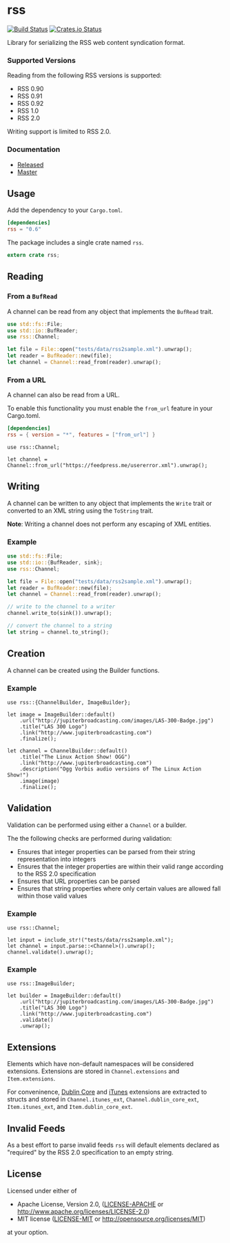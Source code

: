 # rss

[![Build Status](https://travis-ci.org/rust-syndication/rss.svg?branch=master)](https://travis-ci.org/rust-syndication/rss)
[![Crates.io Status](http://meritbadge.herokuapp.com/rss)](https://crates.io/crates/rss)

Library for serializing the RSS web content syndication format.

### Supported Versions

Reading from the following RSS versions is supported:

* RSS 0.90
* RSS 0.91
* RSS 0.92
* RSS 1.0
* RSS 2.0

Writing support is limited to RSS 2.0.

### Documentation

- [Released](https://docs.rs/rss/)
- [Master](https://rust-syndication.github.io/rss/rss/)

## Usage

Add the dependency to your `Cargo.toml`.

```toml
[dependencies]
rss = "0.6"
```

The package includes a single crate named `rss`.

```rust
extern crate rss;
```

## Reading

### From a `BufRead`

A channel can be read from any object that implements the `BufRead` trait.

```rust
use std::fs::File;
use std::io::BufReader;
use rss::Channel;

let file = File::open("tests/data/rss2sample.xml").unwrap();
let reader = BufReader::new(file);
let channel = Channel::read_from(reader).unwrap();
```

### From a URL

A channel can also be read from a URL.

To enable this functionality you must enable the `from_url` feature in your Cargo.toml.

```toml
[dependencies]
rss = { version = "*", features = ["from_url"] }
```

```ignore
use rss::Channel;

let channel = Channel::from_url("https://feedpress.me/usererror.xml").unwrap();
```

## Writing

A channel can be written to any object that implements the `Write` trait or converted to an
XML string using the `ToString` trait.

**Note**: Writing a channel does not perform any escaping of XML entities.

### Example

```rust
use std::fs::File;
use std::io::{BufReader, sink};
use rss::Channel;

let file = File::open("tests/data/rss2sample.xml").unwrap();
let reader = BufReader::new(file);
let channel = Channel::read_from(reader).unwrap();

// write to the channel to a writer
channel.write_to(sink()).unwrap();

// convert the channel to a string
let string = channel.to_string();
```

## Creation

A channel can be created using the Builder functions.

### Example

```
use rss::{ChannelBuilder, ImageBuilder};

let image = ImageBuilder::default()
    .url("http://jupiterbroadcasting.com/images/LAS-300-Badge.jpg")
    .title("LAS 300 Logo")
    .link("http://www.jupiterbroadcasting.com")
    .finalize();

let channel = ChannelBuilder::default()
    .title("The Linux Action Show! OGG")
    .link("http://www.jupiterbroadcasting.com")
    .description("Ogg Vorbis audio versions of The Linux Action Show!")
    .image(image)
    .finalize();
```

## Validation

Validation can be performed using either a `Channel` or a builder.

The the following checks are performed during validation:

* Ensures that integer properties can be parsed from their string representation into integers
* Ensures that the integer properties are within their valid range according to the RSS 2.0 specification
* Ensures that URL properties can be parsed
* Ensures that string properties where only certain values are allowed fall within those valid values

### Example

```
use rss::Channel;

let input = include_str!("tests/data/rss2sample.xml");
let channel = input.parse::<Channel>().unwrap();
channel.validate().unwrap();
```

### Example

```
use rss::ImageBuilder;

let builder = ImageBuilder::default()
    .url("http://jupiterbroadcasting.com/images/LAS-300-Badge.jpg")
    .title("LAS 300 Logo")
    .link("http://www.jupiterbroadcasting.com")
    .validate()
    .unwrap();
```

## Extensions

Elements which have non-default namespaces will be considered extensions. Extensions are stored in `Channel.extensions` and `Item.extensions`. 

For conveninence, [Dublin Core](http://dublincore.org/documents/dces/) and [iTunes](https://help.apple.com/itc/podcasts_connect/#/itcb54353390) extensions are extracted to structs and stored in `Channel.itunes_ext`, `Channel.dublin_core_ext`, `Item.itunes_ext`, and `Item.dublin_core_ext`.

## Invalid Feeds

As a best effort to parse invalid feeds `rss` will default elements declared as "required" by the RSS 2.0 specification to an empty string.

## License

Licensed under either of

 * Apache License, Version 2.0, ([LICENSE-APACHE](LICENSE-APACHE) or http://www.apache.org/licenses/LICENSE-2.0)
 * MIT license ([LICENSE-MIT](LICENSE-MIT) or http://opensource.org/licenses/MIT)

at your option.
